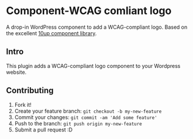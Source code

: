 # Component-WCAG comliant logo

A drop-in WordPress component to add a WCAG-compliant logo. Based on the excellent [10up component library](https://github.com/10up/wp-component-library). 

## Intro

This plugin adds a WCAG-compliant logo component to your Wordpress website. 

## Contributing

1. Fork it!
2. Create your feature branch: `git checkout -b my-new-feature`
3. Commit your changes: `git commit -am 'Add some feature'`
4. Push to the branch: `git push origin my-new-feature`
5. Submit a pull request :D